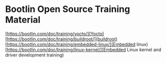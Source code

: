 
# Bootlin Open Source Training Material

[https://bootlin.com/doc/training/yocto/](Yocto)
[https://bootlin.com/doc/training/buildroot/](buildroot)
[https://bootlin.com/doc/training/embedded-linux/](Embedded linux)
[https://bootlin.com/doc/training/linux-kernel/](Embedded Linux kernel and driver development training)
